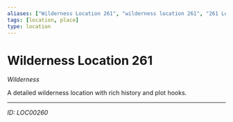 ```yaml
---
aliases: ["Wilderness Location 261", "wilderness location 261", "261 Location Wilderness"]
tags: [location, place]
type: location
---
```


# Wilderness Location 261

*Wilderness*

A detailed wilderness location with rich history and plot hooks.

---
*ID: LOC00260*